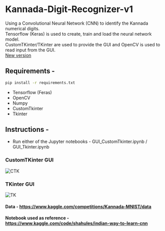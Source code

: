 # Kannada-Digit-Recognizer-v1

Using a Convolutional Neural Network (CNN) to identify the Kannada numerical digits.</br>
Tensorflow (Keras) is used to create, train and load the neural network model.</br>
CustomTKinter/TKinter are used to provide the GUI and OpenCV is used to read input from the GUI.</br>
[New version](https://github.com/ShettySach/Kannada-Digit-Recognizer-v2)

## Requirements -
```bash
pip install -r requirements.txt
```
* Tensorflow (Feras)
* OpenCV
* Numpy
* CustomTkinter
* Tkinter


## Instructions -
* Run either of the Jupyter notebooks - GUI_CustomTkinter.ipynb / GUI_Tkinter.ipynb 

### CustomTKinter GUI
![CTK](https://github.com/ShettySach/Kannada-Digit-Recognizer/assets/132273464/2e3c5d64-b138-40ae-bb6a-5978b7d7f2ed)

### TKinter GUI
![TK](https://github.com/ShettySach/Kannada-Digit-Recognizer/assets/132273464/6048ec82-7a56-4155-8097-4d21eecbbacc)

#### Data - https://www.kaggle.com/competitions/Kannada-MNIST/data
#### Notebook used as reference - https://www.kaggle.com/code/shahules/indian-way-to-learn-cnn
